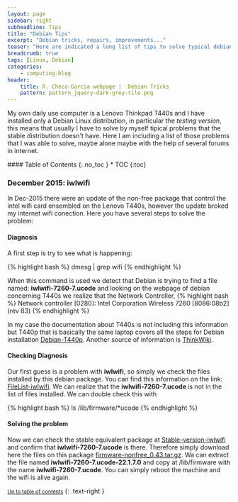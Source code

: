 ```yaml
---
layout: page
sidebar: right
subheadline: Tips
title: "Debian Tips"
excerpt: "Debian tricks, repairs, improvements..."
teaser: "Here are indicated a long list of tips to solve typical debian/linux problems"
breadcrumb: true
tags: [Linux, Debian]
categories:
    - computing-blog
header:
    title: R. Checa-Garcia webpage |  Debian Tricks
    pattern: pattern_jquery-dark-grey-tile.png
---
```



My own daily use computer is a Lenovo Thinkpad T440s and I have installed only a Debian Linux distribution, in particular the *testing version*, this means that usually I have to solve by myself tipical problems that the stable distribution doesn't have. Here I am including a list of those problems that I was able to solve, maybe alone maybe with the help of several forums in internet.

<section id="table-of-contents" class="toc">
<div class="panel radius" markdown="1">
#### Table of Contents
{:.no_toc }
*  TOC
{:toc}
</div>
</section><!-- /#table-of-contents -->


### December 2015: iwlwifi 

In Dec-2015 there were an update of the non-free package that control the intel wifi card ensembled on the Lenovo T440s, however the update broked my internet wifi conection. Here you have several steps to solve the problem:

#### Diagnosis

A first step is try to see what is happening:

{% highlight bash %}
dmesg | grep wifi
{% endhighlight %}

When this command is used we detect that Debian is trying to find a file named: **iwlwifi-7260-7.ucode** and looking on the webpage of debian concerning T440s we realize that the Network Controller,
{% highlight bash %}
Network controller [0280]: Intel Corporation Wireless 7260 [8086:08b2] (rev 83)
{% endhighlight %}

In my case the documentation about T440s is not including this information but T440p that is basically the same laptop covers all the steps for Debian installation [Debian-T440p](https://wiki.debian.org/InstallingDebianOn/Thinkpad/T440p/jessie#WiFi). Another source of information is [ThinkWiki](http://www.thinkwiki.org/wiki/ThinkWiki).

#### Checking Diagnosis

Our first guess is a problem with **iwlwifi**, so simply we check the files installed by this debian package. You can find this information on the link: [FileList-iwlwifi](https://packages.debian.org/stretch/all/firmware-iwlwifi/filelist). We can realize that the **iwlwifi-7260-7.ucode** is not in the list of files installed. We can double check this with 

{% highlight bash %}
ls /lib/firmware/*ucode
{% endhighlight %}

#### Solving the problem

Now we can check the stable equivalent package at [Stable-version-iwlwifi](https://packages.debian.org/jessie/firmware-iwlwifi) and confirm that **iwlwifi-7260-7.ucode** is there. Therefore simply download here the files on this package [firmware-nonfree_0.43.tar.gz](http://http.debian.net/debian/pool/non-free/f/firmware-nonfree/firmware-nonfree_0.43.tar.gz). Wa can extract the file named **iwlwifi-7260-7.ucode-22.1.7.0** and copy at /lib/firmware with the name **iwlwifi-7260-7.ucode**. You can simply reboot the machine and the wifi is alive again.

<small markdown="1">[Up to table of contents](#toc)</small>
{: .text-right }


